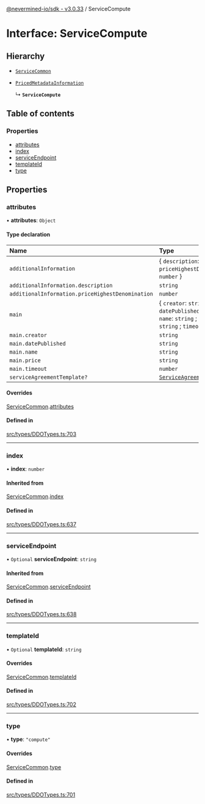 [@nevermined-io/sdk - v3.0.33](../code-reference.md) / ServiceCompute

# Interface: ServiceCompute

## Hierarchy

- [`ServiceCommon`](ServiceCommon.md)

- [`PricedMetadataInformation`](../code-reference.md#pricedmetadatainformation)

  ↳ **`ServiceCompute`**

## Table of contents

### Properties

- [attributes](ServiceCompute.md#attributes)
- [index](ServiceCompute.md#index)
- [serviceEndpoint](ServiceCompute.md#serviceendpoint)
- [templateId](ServiceCompute.md#templateid)
- [type](ServiceCompute.md#type)

## Properties

### attributes

• **attributes**: `Object`

#### Type declaration

| Name                                             | Type                                                                                                              |
| :----------------------------------------------- | :---------------------------------------------------------------------------------------------------------------- |
| `additionalInformation`                          | \{ `description`: `string` ; `priceHighestDenomination`: `number` }                                               |
| `additionalInformation.description`              | `string`                                                                                                          |
| `additionalInformation.priceHighestDenomination` | `number`                                                                                                          |
| `main`                                           | \{ `creator`: `string` ; `datePublished`: `string` ; `name`: `string` ; `price`: `string` ; `timeout`: `number` } |
| `main.creator`                                   | `string`                                                                                                          |
| `main.datePublished`                             | `string`                                                                                                          |
| `main.name`                                      | `string`                                                                                                          |
| `main.price`                                     | `string`                                                                                                          |
| `main.timeout`                                   | `number`                                                                                                          |
| `serviceAgreementTemplate?`                      | [`ServiceAgreementTemplate`](ServiceAgreementTemplate.md)                                                         |

#### Overrides

[ServiceCommon](ServiceCommon.md).[attributes](ServiceCommon.md#attributes)

#### Defined in

[src/types/DDOTypes.ts:703](https://github.com/nevermined-io/sdk-js/blob/dda0d3b9d354dc639765282b5c8e9aea02544763/src/types/DDOTypes.ts#L703)

---

### index

• **index**: `number`

#### Inherited from

[ServiceCommon](ServiceCommon.md).[index](ServiceCommon.md#index)

#### Defined in

[src/types/DDOTypes.ts:637](https://github.com/nevermined-io/sdk-js/blob/dda0d3b9d354dc639765282b5c8e9aea02544763/src/types/DDOTypes.ts#L637)

---

### serviceEndpoint

• `Optional` **serviceEndpoint**: `string`

#### Inherited from

[ServiceCommon](ServiceCommon.md).[serviceEndpoint](ServiceCommon.md#serviceendpoint)

#### Defined in

[src/types/DDOTypes.ts:638](https://github.com/nevermined-io/sdk-js/blob/dda0d3b9d354dc639765282b5c8e9aea02544763/src/types/DDOTypes.ts#L638)

---

### templateId

• `Optional` **templateId**: `string`

#### Overrides

[ServiceCommon](ServiceCommon.md).[templateId](ServiceCommon.md#templateid)

#### Defined in

[src/types/DDOTypes.ts:702](https://github.com/nevermined-io/sdk-js/blob/dda0d3b9d354dc639765282b5c8e9aea02544763/src/types/DDOTypes.ts#L702)

---

### type

• **type**: `"compute"`

#### Overrides

[ServiceCommon](ServiceCommon.md).[type](ServiceCommon.md#type)

#### Defined in

[src/types/DDOTypes.ts:701](https://github.com/nevermined-io/sdk-js/blob/dda0d3b9d354dc639765282b5c8e9aea02544763/src/types/DDOTypes.ts#L701)
